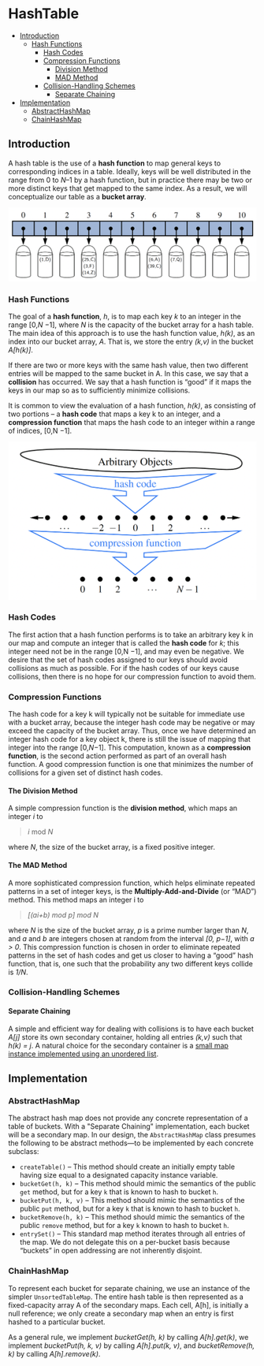 # HashTable

* [Introduction](#introduction)
    * [Hash Functions](#hash-functions)
        * [Hash Codes](#hash-codes)
        * [Compression Functions](#compression-functions)
            * [Division Method](#the-division-method)
            * [MAD Method](#the-mad-method)
        * [Collision-Handling Schemes](#collision-handling-schemes)
            * [Separate Chaining](#separate-chaining)
* [Implementation](#implementation)
    * [AbstractHashMap](#abstracthashmap)
    * [ChainHashMap](#chainhashmap)


## Introduction

A hash table is the use of a **hash function** to map general keys to corresponding indices in a table. Ideally, keys will be well distributed in the range from 0 to _N_–1 by a hash function, but in practice there may be two or more distinct keys that get mapped to the same index. As a result, we will conceptualize
our table as a **bucket array**.

![bucket-array](./images/bucket-array.png)

### Hash Functions

The goal of a **hash function**, _h_, is to map each key _k_ to an integer in the range [0,_N_ −1], where _N_ is the capacity of the bucket array for a hash table. The main idea of this approach is to use the hash function value, _h(k)_, as an index into our bucket array, _A_. That is, we store the entry _(k,v)_ in the bucket _A[h(k)]_.

If there are two or more keys with the same hash value, then two different entries will be mapped to the same bucket in A. In this case, we say that a **collision** has occurred. We say that a hash function is “good” if it maps the keys in our map so as to sufficiently minimize collisions.

It is common to view the evaluation of a hash function, _h(k)_, as consisting of
two portions – a **hash code** that maps a key k to an integer, and a **compression function** that maps the hash code to an integer within a range of indices, [0,N −1].

![hash-function](./images/hash-function.png)

### Hash Codes

The first action that a hash function performs is to take an arbitrary key k in our
map and compute an integer that is called the **hash code** for _k_; this integer need not be in the range [0,N −1], and may even be negative. We desire that the set of hash codes assigned to our keys should avoid collisions as much as possible. For if the hash codes of our keys cause collisions, then there is no hope for our compression function to avoid them.

### Compression Functions

The hash code for a key k will typically not be suitable for immediate use with a
bucket array, because the integer hash code may be negative or may exceed the capacity of the bucket array. Thus, once we have determined an integer hash code for a key object k, there is still the issue of mapping that integer into the range [0,_N_−1]. This computation, known as a **compression function**, is the second action performed as part of an overall hash function. A good compression function is one that minimizes the number of collisions for a given set of distinct hash codes.

#### The Division Method

A simple compression function is the **division method**, which maps an integer _i_ to

>_i_ mod _N_

where _N_, the size of the bucket array, is a fixed positive integer.

#### The MAD Method

A more sophisticated compression function, which helps eliminate repeated patterns
in a set of integer keys, is the **Multiply-Add-and-Divide** (or “MAD”) method.
This method maps an integer i to

>_[(ai+b) mod p] mod N_

where _N_ is the size of the bucket array, _p_ is a prime number larger than _N_, and _a_ and _b_ are integers chosen at random from the interval _[0, p−1]_, with _a > 0_. This compression function is chosen in order to eliminate repeated patterns in the set of hash codes and get us closer to having a “good” hash function, that is, one such that the probability any two different keys collide is _1/N_.

### Collision-Handling Schemes

#### Separate Chaining

A simple and efficient way for dealing with collisions is to have each bucket _A[j]_
store its own secondary container, holding all entries _(k,v)_ such that _h(k) = j_. A natural choice for the secondary container is a [small map instance implemented using an unordered list](../map/README.md#unsortedtablemap).

## Implementation

### AbstractHashMap

The abstract hash map does not provide any concrete representation of a table of buckets. With a "Separate Chaining" implementation, each bucket will be a secondary map. In our design, the `AbstractHashMap` class presumes the
following to be abstract methods—to be implemented by each concrete subclass:

* `createTable()` – This method should create an initially empty table having
size equal to a designated capacity instance variable.
* `bucketGet(h, k)` – This method should mimic the semantics of the public `get`
method, but for a key `k` that is known to hash to bucket `h`.
* `bucketPut(h, k, v)` – This method should mimic the semantics of the public `put`
method, but for a key `k` that is known to hash to bucket `h`.
* `bucketRemove(h, k)` – This method should mimic the semantics of the public
`remove` method, but for a key `k` known to hash to bucket `h`.
* `entrySet()` – This standard map method iterates through all entries of the
map. We do not delegate this on a per-bucket basis because “buckets” in open addressing are not inherently disjoint.
  

### ChainHashMap

To represent each bucket for separate chaining, we use an instance of the simpler
`UnsortedTableMap`. The entire hash table is then represented as a fixed-capacity array A of the secondary maps. Each cell, A[h], is initially a null reference; we only create a secondary map when an entry is first hashed to a particular bucket.

As a general rule, we implement _bucketGet(h, k)_ by calling _A[h].get(k)_, we
implement _bucketPut(h, k, v)_ by calling _A[h].put(k, v)_, and _bucketRemove(h, k)_
by calling _A[h].remove(k)_.
